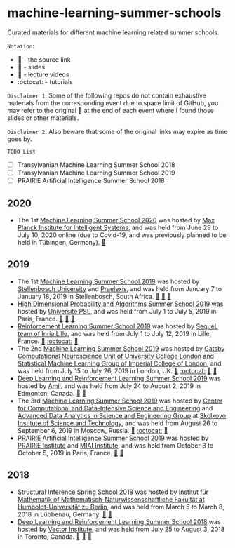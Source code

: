 # machine-learning-summer-schools
Curated materials for different machine learning related summer schools.

`Notation`:
- :link: - the source link
- :book: - slides
- :movie_camera: - lecture videos
- :octocat: - tutorials

`Disclaimer 1`: Some of the following repos do not contain exhaustive materials from the corresponding event due to space limit of GitHub, you may refer to the original :link: at the end of each event where I found those slides or other materials. 

`Disclaimer 2`: Also beware that some of the original links may expire as time goes by.

`TODO List`

- [ ] Transylvanian Machine Learning Summer School 2018
- [ ] Transylvanian Machine Learning Summer School 2019
- [ ] PRAIRIE Artificial Intelligence Summer School 2018

## 2020

- The 1st [Machine Learning Summer School 2020](https://mlss.tuebingen.mpg.de/2020/) was hosted by [Max Planck Institute for Intelligent Systems](https://is.mpg.de/), and was held from June 29 to July 10, 2020 online (due to Covid-19, and was previously planned to be held in Tübingen, Germany). [:movie_camera:](https://lake.videoken.com/mlss)

## 2019

- The 1st [Machine Learning Summer School 2019](https://mlssafrica.com/) was hosted by [Stellenbosch University](https://www.sun.ac.za/english) and [Praelexis](https://praelexis.com/), and was held from January 7 to January 18, 2019 in Stellenbosch, South Africa. [:book:](https://github.com/xuedong/machine-learning-summer-schools/tree/master/Machine%20Learning%20Summer%20School%202019%20(Stellenbosch%2C%20South%20Africa)/slides) [:movie_camera:](https://www.youtube.com/channel/UC722CmQVgcLtxt_jXr3RyWg) [:link:](https://drive.google.com/drive/folders/1mHqPevddlosT7TnqumDBq4e-fIw8sot_)
- [High Dimensional Probability and Algorithms Summer School 2019](https://hdpa2019.sciencesconf.org/) was hosted by [Université PSL](https://www.psl.eu/), and was held from July 1 to July 5, 2019 in Paris, France. [:book:](https://github.com/xuedong/machine-learning-summer-schools/tree/master/High%20Dimensional%20Probability%20and%20Algorithms%20Summer%20School%202019%20(Paris%2C%20France)/talks) [:movie_camera:](https://www.youtube.com/user/sebastienbubeck/videos) [:link:](https://hdpa2019.sciencesconf.org/)
- [Reinforcement Learning Summer School 2019](https://rlss.inria.fr/) was hosted by [SequeL team of Inria Lille](https://team.inria.fr/sequel/), and was held from July 1 to July 12, 2019 in Lille, France. [:book:](https://github.com/xuedong/machine-learning-summer-schools/tree/master/Reinforcement%20Learning%20Summer%20School%202019%20(Lille%2C%20France)/slides) [:octocat:](https://github.com/xuedong/machine-learning-summer-schools/tree/master/Reinforcement%20Learning%20Summer%20School%202019%20(Lille%2C%20France)) [:link:](https://rlss.inria.fr/program/)
- The 2nd [Machine Learning Summer School 2019](https://sites.google.com/view/mlss-2019) was hosted by [Gatsby Computational Neuroscience Unit of University College London](https://www.gatsby.ucl.ac.uk/Members.html) and [Statistical Machine Learning Group of Imperial College of London](https://wp.doc.ic.ac.uk/sml/), and was held from July 15 to July 26, 2019 in London, UK. [:book:](https://github.com/xuedong/machine-learning-summer-schools/tree/master/Machine%20Learning%20Summer%20School%202019%20(London%2C%20UK)/slides) [:octocat:](https://github.com/xuedong/machine-learning-summer-schools/tree/master/Machine%20Learning%20Summer%20School%202019%20(London%2C%20UK)/tutorials) [:movie_camera:](https://www.facebook.com/uclcsml/) [:link:](https://github.com/mlss-2019)
- [Deep Learning and Reinforcement Learning Summer School 2019](https://dlrlsummerschool.ca/past-years/) was hosted by [Amii](https://www.amii.ca/), and was held from July 24 to August 2, 2019 in Edmonton, Canada. [:movie_camera:](https://www.youtube.com/playlist?list=PLKlhhkvvU8-aXmPQZNYG_e-2nTd0tJE8v) [:link:](https://dlrlsummerschool.ca/past-years/)
- The 3rd [Machine Learning Summer School 2019](https://mlss2019.skoltech.ru/) was hosted by [Center for Computational and Data-Intensive Science and Engineering](https://crei.skoltech.ru/cdise) and [Advanced Data Analytics in Science and Engineering Group](http://adase.group/) at [Skolkovo Institute of Science and Technology](https://www.skoltech.ru/en/about/), and was held from August 26 to September 6, 2019 in Moscow, Russia. [:book:](https://github.com/xuedong/machine-learning-summer-schools/tree/master/Machine%20Learning%20Summer%20School%202019%20(Moscow%2C%20Russia)/lectures) [:octocat:](https://github.com/xuedong/machine-learning-summer-schools/tree/master/Machine%20Learning%20Summer%20School%202019%20(Moscow%2C%20Russia)/tutorials) [:link:](https://github.com/mlss-skoltech)
- [PRAIRIE Artificial Intelligence Summer School 2019](https://project.inria.fr/paiss/) was hosted by [PRAIRIE Institute](https://prairie-institute.fr/) and [MIAI Institute](https://miai.univ-grenoble-alpes.fr/), and was held from October 3 to October 5, 2019 in Paris, France. [:book:](https://github.com/xuedong/machine-learning-summer-schools/tree/master/PRAIRIE%20Artificial%20Intelligence%20Summer%20School%202019%20(Paris%2C%20France)/slides) [:link:](https://project.inria.fr/paiss/program/)

## 2018

- [Structural Inference Spring School 2018](https://www.mathematik.hu-berlin.de/de/for1735/prior-events/spring-school-2018) was hosted by [Institut für Mathematik of Mathematisch-Naturwissenschaftliche Fakultät at Humboldt-Universität zu Berlin](https://www.mathematik.hu-berlin.de/de), and was held from March 5 to March 8, 2018 in Lübbenau, Germany. [:book:](https://github.com/xuedong/machine-learning-summer-schools/tree/master/Structural%20Inference%20Spring%20School%202018%20(L%C3%BCbbenau%2C%20Germany)/slides) [:link:](https://www.mathematik.hu-berlin.de/de/for1735/prior-events/spring-school-2018/program-1)
- [Deep Learning and Reinforcement Learning Summer School 2018](https://dlrlsummerschool.ca/past-years/) was hosted by [Vector Institute](https://vectorinstitute.ai/), and was held from July 25 to August 3, 2018 in Toronto, Canada. [:book:](https://github.com/xuedong/machine-learning-summer-schools/tree/master/Deep%20Learning%20%26%20Reinforcement%20Learning%20Summer%20School%202018%20(Toronto%2C%20Canada)/slides) [:movie_camera:](http://videolectures.net/DLRLsummerschool2018_toronto/) [:link:](https://dlrlsummerschool.ca/past-years/)
